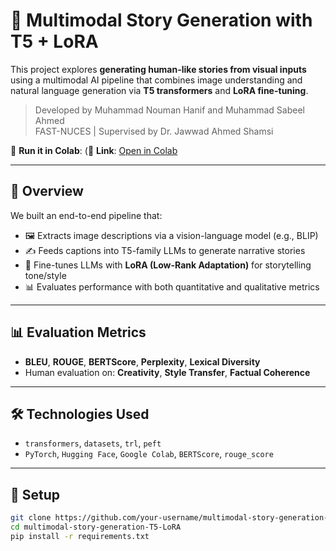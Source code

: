 # 🧠 Multimodal Story Generation with T5 + LoRA

This project explores **generating human-like stories from visual inputs** using a multimodal AI pipeline that combines image understanding and natural language generation via **T5 transformers** and **LoRA fine-tuning**.

> Developed by Muhammad Nouman Hanif and Muhammad Sabeel Ahmed  
> FAST-NUCES | Supervised by Dr. Jawwad Ahmed Shamsi

🔗 **Run it in Colab**: (🔗 **Link**: [Open in Colab](https://colab.research.google.com/drive/1y8wSgmJiSngF034GE9J_-bGV_gF6r6NJ?usp=sharing)


---

## 🚀 Overview

We built an end-to-end pipeline that:
- 🖼 Extracts image descriptions via a vision-language model (e.g., BLIP)
- ✍️ Feeds captions into T5-family LLMs to generate narrative stories
- 🧠 Fine-tunes LLMs with **LoRA (Low-Rank Adaptation)** for storytelling tone/style
- 📊 Evaluates performance with both quantitative and qualitative metrics

---

## 📊 Evaluation Metrics

- **BLEU**, **ROUGE**, **BERTScore**, **Perplexity**, **Lexical Diversity**
- Human evaluation on: **Creativity**, **Style Transfer**, **Factual Coherence**

---

## 🛠️ Technologies Used

- `transformers`, `datasets`, `trl`, `peft`
- `PyTorch`, `Hugging Face`, `Google Colab`, `BERTScore`, `rouge_score`

---

## 🔧 Setup

```bash
git clone https://github.com/your-username/multimodal-story-generation-T5-LoRA.git
cd multimodal-story-generation-T5-LoRA
pip install -r requirements.txt
